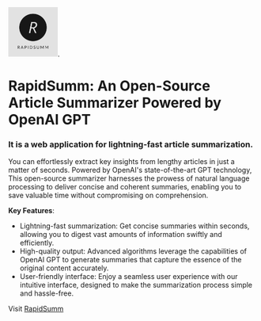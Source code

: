  <img src="src/assets/logo.png" height=100px width=100px/>.
# RapidSumm: An Open-Source Article Summarizer Powered by OpenAI GPT

### It is a web application for lightning-fast article summarization. 

You can effortlessly extract key insights from lengthy articles in just a matter of seconds. Powered by OpenAI's state-of-the-art GPT technology, 
This open-source summarizer harnesses the prowess of natural language processing to deliver concise and coherent summaries, enabling you to save valuable time without compromising on comprehension.

**Key Features**:
- Lightning-fast summarization: Get concise summaries within seconds, allowing you to digest vast amounts of information swiftly and efficiently.
- High-quality output: Advanced algorithms leverage the capabilities of OpenAI GPT to generate summaries that capture the essence of the original content accurately.
- User-friendly interface: Enjoy a seamless user experience with our intuitive interface, designed to make the summarization process simple and hassle-free.

Visit [RapidSumm](https://dub.sh/aisummarizer)
